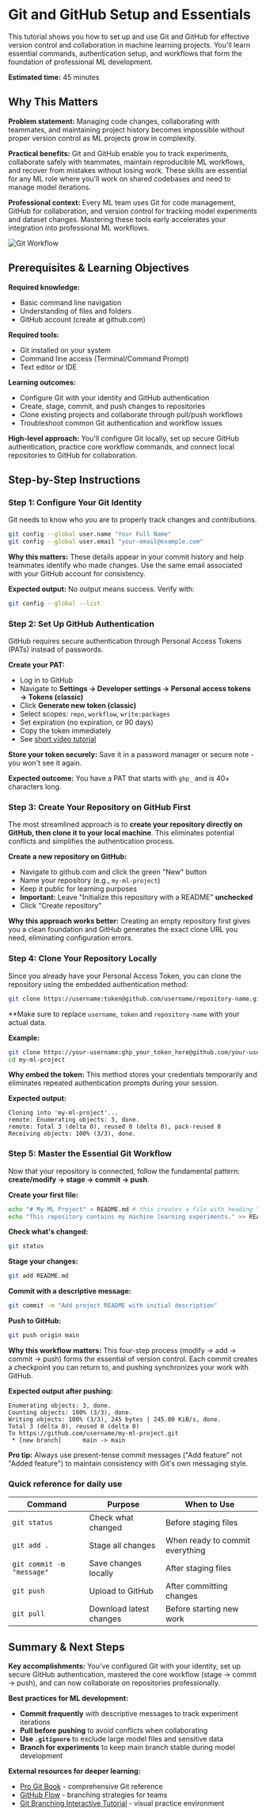 # Git and GitHub Setup and Essentials

This tutorial shows you how to set up and use Git and GitHub for effective version control and collaboration in machine learning projects. You'll learn essential commands, authentication setup, and workflows that form the foundation of professional ML development. 

**Estimated time:** 45 minutes

## Why This Matters

**Problem statement:** Managing code changes, collaborating with teammates, and maintaining project history becomes impossible without proper version control as ML projects grow in complexity.

**Practical benefits:** Git and GitHub enable you to track experiments, collaborate safely with teammates, maintain reproducible ML workflows, and recover from mistakes without losing work. These skills are essential for any ML role where you'll work on shared codebases and need to manage model iterations.

**Professional context:** Every ML team uses Git for code management, GitHub for collaboration, and version control for tracking model experiments and dataset changes. Mastering these tools early accelerates your integration into professional ML workflows.

![Git Workflow](https://i.imgur.com/1P7SAo0.png)


## Prerequisites & Learning Objectives

**Required knowledge:**
- Basic command line navigation
- Understanding of files and folders
- GitHub account (create at github.com)

**Required tools:**
- Git installed on your system
- Command line access (Terminal/Command Prompt)
- Text editor or IDE

**Learning outcomes:**
- Configure Git with your identity and GitHub authentication
- Create, stage, commit, and push changes to repositories
- Clone existing projects and collaborate through pull/push workflows
- Troubleshoot common Git authentication and workflow issues

**High-level approach:** You'll configure Git locally, set up secure GitHub authentication, practice core workflow commands, and connect local repositories to GitHub for collaboration.

## Step-by-Step Instructions

### Step 1: Configure Your Git Identity

Git needs to know who you are to properly track changes and contributions.

```bash
git config --global user.name "Your Full Name"
git config --global user.email "your-email@example.com"
```

**Why this matters:** These details appear in your commit history and help teammates identify who made changes. Use the same email associated with your GitHub account for consistency.

**Expected output:** No output means success. Verify with:
```bash
git config --global --list
```

### Step 2: Set Up GitHub Authentication

GitHub requires secure authentication through Personal Access Tokens (PATs) instead of passwords.

**Create your PAT:**
- Log in to GitHub
- Navigate to **Settings → Developer settings → Personal access tokens → Tokens (classic)**
- Click **Generate new token (classic)**
- Select scopes: `repo`, `workflow`, `write:packages`
- Set expiration (no expiration, or 90 days)
- Copy the token immediately
- See [short video tutorial](https://www.youtube.com/watch?v=0C-B6bFuQYU)

**Store your token securely:** Save it in a password manager or secure note - you won't see it again.

**Expected outcome:** You have a PAT that starts with `ghp_` and is 40+ characters long.

### Step 3: Create Your Repository on GitHub First

The most streamlined approach is to **create your repository directly on GitHub, then clone it to your local machine**. This eliminates potential conflicts and simplifies the authentication process.

**Create a new repository on GitHub:**
- Navigate to github.com and click the green "New" button
- Name your repository (e.g., `my-ml-project`)
- Keep it public for learning purposes
- **Important:** Leave "Initialize this repository with a README" **unchecked**
- Click "Create repository"

**Why this approach works better:** Creating an empty repository first gives you a clean foundation and GitHub generates the exact clone URL you need, eliminating configuration errors.

### Step 4: Clone Your Repository Locally

Since you already have your Personal Access Token, you can clone the repository using the embedded authentication method:

```bash
git clone https://username:token@github.com/username/repository-name.git
```

**Make sure to replace `username`, `token` and `repository-name` with your actual data. 

**Example:**
```bash
git clone https://your-username:ghp_your_token_here@github.com/your-username/my-ml-project.git
cd my-ml-project
```

**Why embed the token:** This method stores your credentials temporarily and eliminates repeated authentication prompts during your session.

**Expected output:**
```
Cloning into 'my-ml-project'...
remote: Enumerating objects: 3, done.
remote: Total 3 (delta 0), reused 0 (delta 0), pack-reused 0
Receiving objects: 100% (3/3), done.
```

### Step 5: Master the Essential Git Workflow

Now that your repository is connected, follow the fundamental pattern: **create/modify → stage → commit → push**.

**Create your first file:**
```bash
echo "# My ML Project" > README.md # this creates a file with heading "My ML Project"
echo "This repository contains my machine learning experiments." >> README.md
```

**Check what's changed:**
```bash
git status
```

**Stage your changes:**
```bash
git add README.md
```

**Commit with a descriptive message:**
```bash
git commit -m "Add project README with initial description"
```

**Push to GitHub:**
```bash
git push origin main
```

**Why this workflow matters:** This four-step process (modify → add → commit → push) forms the essential of version control. Each commit creates a checkpoint you can return to, and pushing synchronizes your work with GitHub.

**Expected output after pushing:**
```
Enumerating objects: 3, done.
Counting objects: 100% (3/3), done.
Writing objects: 100% (3/3), 245 bytes | 245.00 KiB/s, done.
Total 3 (delta 0), reused 0 (delta 0)
To https://github.com/username/my-ml-project.git
 * [new branch]      main -> main
```

**Pro tip:** Always use present-tense commit messages ("Add feature" not "Added feature") to maintain consistency with Git's own messaging style.

### Quick reference for daily use

| Command | Purpose | When to Use |
|---------|---------|-------------|
| `git status` | Check what changed | Before staging files |
| `git add .` | Stage all changes | When ready to commit everything |
| `git commit -m "message"` | Save changes locally | After staging files |
| `git push` | Upload to GitHub | After committing changes |
| `git pull` | Download latest changes | Before starting new work |

## Summary & Next Steps

**Key accomplishments:** You've configured Git with your identity, set up secure GitHub authentication, mastered the core workflow (stage → commit → push), and can now collaborate on repositories professionally.

**Best practices for ML development:**
- **Commit frequently** with descriptive messages to track experiment iterations
- **Pull before pushing** to avoid conflicts when collaborating  
- **Use `.gitignore`** to exclude large model files and sensitive data
- **Branch for experiments** to keep main branch stable during model development


**External resources for deeper learning:**

- [Pro Git Book](https://git-scm.com/book) - comprehensive Git reference
- [GitHub Flow](https://guides.github.com/introduction/flow/) - branching strategies for teams  
- [Git Branching Interactive Tutorial](https://learngitbranching.js.org/) - visual practice environment

